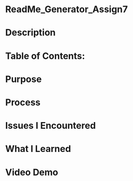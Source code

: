 # ReadMe_Generator_Assign7

# Description

# Table of Contents: 

# Purpose

# Process

# Issues I Encountered

# What I Learned

# Video Demo 

# 